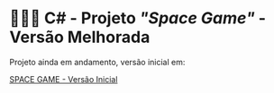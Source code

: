 # 👨🏾‍💻 __C#__ - Projeto ___"Space Game"___ - Versão Melhorada

Projeto ainda em andamento, versão inicial em:

[SPACE GAME - Versão Inicial](https://github.com/henriquevieiradasilva/CSHARP-PROJETO-SpaceGame-VersaoInicial)
